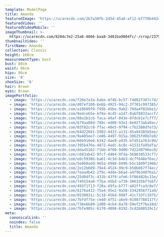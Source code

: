 ```yaml
---
template: ModelPage
title: Amanda
featuredImage: 'https://ucarecdn.com/2b7a30fb-2d5d-45a0-af12-bf770b442437/'
featuredVideo: ''
featuredVideoMobile: ''
imageThumbnail: >-
  https://ucarecdn.com/8204c7e2-25a6-4066-baa8-3d81ba9804fc/-/crop/2375x2968/631,103/-/preview/
thumbnailVideo: ''
firstName: Amanda
collection: Classic
height: 168cm
measurementType: bust
bust: 88cm
waist: 66cm
hips: 86cm
size: '8'
shoeSize: '8'
hair: Brown
eyes: Brown
imagePortfolio:
  - image: 'https://ucarecdn.com/f20e7a3a-babe-4f4b-bc57-f4802f387c74/'
  - image: 'https://ucarecdn.com/d07ef100-6ebb-4925-94c2-3f701c997385/'
  - image: 'https://ucarecdn.com/a10609f0-f95b-45be-9ab2-70da4f02bbe1/'
  - image: 'https://ucarecdn.com/9edceb5e-bf9a-4cd5-a1d7-0abf8833accf/'
  - image: 'https://ucarecdn.com/08a1b1cb-faca-49af-843e-07dc61e7cff7/'
  - image: 'https://ucarecdn.com/b79aa08d-789c-4d00-93e1-8e02f3aba9ac/'
  - image: 'https://ucarecdn.com/03f02cc8-ffac-48e5-9794-c7b2388dfe73/'
  - image: 'https://ucarecdn.com/64d22681-5902-4433-a131-45a94385b5ee/'
  - image: 'https://ucarecdn.com/9a405ee7-ce06-4497-915a-30625fd8b7e0/'
  - image: 'https://ucarecdn.com/66b910e6-6342-4ae9-a935-bfd51a763c99/'
  - image: 'https://ucarecdn.com/395b476e-4872-4adc-bc0c-41531fa95dfa/'
  - image: 'https://ucarecdn.com/dda45182-f1bb-4f00-9d00-7d22d8796ec0/'
  - image: 'https://ucarecdn.com/c683ab42-9fcf-4404-9fda-569630533cf7/'
  - image: 'https://ucarecdn.com/e6c5930b-ba61-4c3d-b4b3-dc7f648ef6ac/'
  - image: 'https://ucarecdn.com/5e060add-965a-4988-b996-b5c1809f1966/'
  - image: 'https://ucarecdn.com/2e12b609-79e4-4524-99c9-b50b067f74ec/'
  - image: 'https://ucarecdn.com/7eaa4b42-2f9c-4dde-b6a4-a4f9b348f6a1/'
  - image: 'https://ucarecdn.com/25d0df3c-431b-43f9-afe6-5f86482bc15e/'
  - image: 'https://ucarecdn.com/749154a6-f7ba-45bd-a739-306335bffebf/'
  - image: 'https://ucarecdn.com/493f1f13-f28a-49fa-b777-a02ffca3c8e7/'
  - image: 'https://ucarecdn.com/6176a412-75a4-45e2-9a58-3342956f71a9/'
  - image: 'https://ucarecdn.com/0530831c-5c18-456d-998f-41c733fc1975/'
  - image: 'https://ucarecdn.com/7bfdf75e-ce40-4f51-a6e9-91007788117f/'
  - image: 'https://ucarecdn.com/736e6b89-1d00-4cb4-8a78-59ef2f7be10d/'
  - image: 'https://ucarecdn.com/7bfe905c-61f0-4098-8192-3cd2b08529c1/'
meta:
  canonicalLink: ''
  noindex: false
  title: Amanda
---
```


